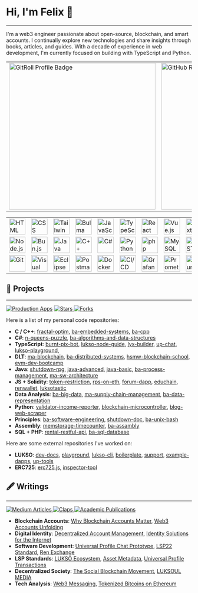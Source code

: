 # Hi, I'm Felix 👋

---

I'm a web3 engineer passionate about open-source, blockchain, and smart accounts. I continually explore new technologies and share insights through books, articles, and guides. With a decade of experience in web development, I'm currently focused on building with TypeScript and Python.

<table>
  <tr>
    <td>
      <a href="https://gitroll.io/profile/uHthVHYZxxdfmxHB37wI5AH9oUZk2" target="_blank">
        <img width="397" src="https://gitroll.io/api/badges/profiles/v1/uHthVHYZxxdfmxHB37wI5AH9oUZk2?theme=light" alt="GitRoll Profile Badge"/>
      </a>
    </td>
    <td>
      <a href="https://github.com/fhildeb" target="_blank">
        <img width="397" src="https://github-readme-stats.vercel.app/api?username=fhildeb&theme=vue&hide_border=false&include_all_commits=true&count_private=true&show_icons=true" alt="GitHub Readme Stats"/>
      </a>
    </td>
  </tr>
</table>

<div align="center">
  <table>
    <tr>
      <!-- Frontend Technologies -->
      <td><img width="44" src="https://raw.githubusercontent.com/marwin1991/profile-technology-icons/refs/heads/main/icons/html.png" alt="HTML" title="HTML" /></td>
      <td><img width="44" src="https://raw.githubusercontent.com/marwin1991/profile-technology-icons/refs/heads/main/icons/css.png" alt="CSS" title="CSS" /></td>
      <td><img width="44" src="https://raw.githubusercontent.com/marwin1991/profile-technology-icons/refs/heads/main/icons/tailwind_css.png" alt="Tailwind CSS" title="Tailwind CSS" /></td>
      <td><img width="44" src="https://raw.githubusercontent.com/marwin1991/profile-technology-icons/refs/heads/main/icons/bulma.png" alt="Bulma" title="Bulma" /></td>
      <td><img width="44" src="https://raw.githubusercontent.com/marwin1991/profile-technology-icons/refs/heads/main/icons/javascript.png" alt="JavaScript" title="JavaScript" /></td>
      <td><img width="44" src="https://raw.githubusercontent.com/marwin1991/profile-technology-icons/refs/heads/main/icons/typescript.png" alt="TypeScript" title="TypeScript" /></td>
      <td><img width="44" src="https://raw.githubusercontent.com/marwin1991/profile-technology-icons/refs/heads/main/icons/react.png" alt="React" title="React" /></td>
      <td><img width="44" src="https://raw.githubusercontent.com/marwin1991/profile-technology-icons/refs/heads/main/icons/vue_js.png" alt="Vue.js" title="Vue.js" /></td>
      <td><img width="44" src="https://raw.githubusercontent.com/marwin1991/profile-technology-icons/refs/heads/main/icons/next_js.png" alt="Next.js" title="Next.js" /></td>
      <td><img width="44" src="https://raw.githubusercontent.com/marwin1991/profile-technology-icons/refs/heads/main/icons/wordpress.png" alt="Wordpress" title="Wordpress" /></td>
      <td><img width="44" src="https://raw.githubusercontent.com/marwin1991/profile-technology-icons/refs/heads/main/icons/unity.png" alt="Unity" title="Unity" /></td>
      <td><img width="44" src="https://raw.githubusercontent.com/marwin1991/profile-technology-icons/refs/heads/main/icons/arduino.png" alt="Arduino" title="Arduino" /></td>
    </tr>
    <tr>
      <!-- Backend & Programming Languages -->
      <td><img width="44" src="https://raw.githubusercontent.com/marwin1991/profile-technology-icons/refs/heads/main/icons/node_js.png" alt="Node.js" title="Node.js" /></td>
      <td><img width="44" src="https://raw.githubusercontent.com/marwin1991/profile-technology-icons/refs/heads/main/icons/bun_js.png" alt="Bun.js" title="Bun.js" /></td>
      <td><img width="44" src="https://raw.githubusercontent.com/marwin1991/profile-technology-icons/refs/heads/main/icons/java.png" alt="Java" title="Java" /></td>
      <td><img width="44" src="https://raw.githubusercontent.com/marwin1991/profile-technology-icons/refs/heads/main/icons/c++.png" alt="C++" title="C++" /></td>
      <td><img width="44" src="https://raw.githubusercontent.com/marwin1991/profile-technology-icons/refs/heads/main/icons/c%23.png" alt="C#" title="C#" /></td>
      <td><img width="44" src="https://raw.githubusercontent.com/marwin1991/profile-technology-icons/refs/heads/main/icons/python.png" alt="Python" title="Python" /></td>
      <td><img width="44" src="https://raw.githubusercontent.com/marwin1991/profile-technology-icons/refs/heads/main/icons/php.png" alt="php" title="php" /></td>
      <td><img width="44" src="https://raw.githubusercontent.com/marwin1991/profile-technology-icons/refs/heads/main/icons/mysql.png" alt="MySQL" title="MySQL" /></td>
      <td><img width="44" src="https://raw.githubusercontent.com/marwin1991/profile-technology-icons/refs/heads/main/icons/rest.png" alt="REST" title="REST" /></td>
      <td><img width="44" src="https://raw.githubusercontent.com/marwin1991/profile-technology-icons/refs/heads/main/icons/hardhat.png" alt="Hardhat" title="Hardhat" /></td>
      <td><img width="44" src="https://raw.githubusercontent.com/marwin1991/profile-technology-icons/refs/heads/main/icons/metamask.png" alt="Metamask" title="Metamask" /></td>
      <td><img width="44" src="https://raw.githubusercontent.com/marwin1991/profile-technology-icons/refs/heads/main/icons/ethereum.png" alt="Ethereum" title="Ethereum" /></td>
    </tr>
    <tr>
      <!-- DevOps, Tools & Monitoring -->
      <td><img width="44" src="https://raw.githubusercontent.com/marwin1991/profile-technology-icons/refs/heads/main/icons/git.png" alt="Git" title="Git" /></td>
      <td><img width="44" src="https://raw.githubusercontent.com/marwin1991/profile-technology-icons/refs/heads/main/icons/visual_studio_code.png" alt="Visual Studio Code" title="Visual Studio Code" /></td>
      <td><img width="44" src="https://raw.githubusercontent.com/marwin1991/profile-technology-icons/refs/heads/main/icons/eclipse.png" alt="Eclipse" title="Eclipse" /></td>
      <td><img width="44" src="https://raw.githubusercontent.com/marwin1991/profile-technology-icons/refs/heads/main/icons/postman.png" alt="Postman" title="Postman" /></td>
      <td><img width="44" src="https://raw.githubusercontent.com/marwin1991/profile-technology-icons/refs/heads/main/icons/docker.png" alt="Docker" title="Docker" /></td>
      <td><img width="44" src="https://raw.githubusercontent.com/marwin1991/profile-technology-icons/refs/heads/main/icons/ci_cd.png" alt="CI/CD" title="CI/CD" /></td>
      <td><img width="44" src="https://raw.githubusercontent.com/marwin1991/profile-technology-icons/refs/heads/main/icons/grafana.png" alt="Grafana" title="Grafana" /></td>
      <td><img width="44" src="https://raw.githubusercontent.com/marwin1991/profile-technology-icons/refs/heads/main/icons/prometheus.png" alt="Prometheus" title="Prometheus" /></td>
      <td><img width="44" src="https://raw.githubusercontent.com/marwin1991/profile-technology-icons/refs/heads/main/icons/ubuntu.png" alt="Ubuntu" title="Ubuntu" /></td>
      <td><img width="44" src="https://raw.githubusercontent.com/marwin1991/profile-technology-icons/refs/heads/main/icons/mosquitto.png" alt="Mosquitto" title="Mosquitto" /></td>
      <td><img width="44" src="https://raw.githubusercontent.com/marwin1991/profile-technology-icons/refs/heads/main/icons/solidity.png" alt="Solidity" title="Solidity"/></td>
      <td><img width="44" src="https://raw.githubusercontent.com/marwin1991/profile-technology-icons/refs/heads/main/icons/bash.png" alt="bash" title="bash"/></td>
    </tr>
  </table>
</div>

## 🌱 Projects

---

<a href="https://github.com/fhildeb?tab=repositories" target="_blank"> ![Production Apps](https://img.shields.io/badge/Production%20Apps-10+-blue?logo=github)</a> <a href="https://github.com/fhildeb?tab=repositories" target="_blank"> ![Stars](https://img.shields.io/badge/Stars-20+-blue?logo=github) </a> <a href="https://github.com/fhildeb?tab=repositories" target="_blank"> ![Forks](https://img.shields.io/badge/Forks-45+-blue?logo=github) </a>

Here is a list of my personal code repositories:

- **C / C++**: [fractal-optim](https://github.com/fhildeb/fractal-optim), [ba-embedded-systems](https://github.com/fhildeb/ba-embedded-systems), [ba-cpp](https://github.com/fhildeb/ba-cpp)
- **C#**: [n-queens-puzzle](https://github.com/fhildeb/n-queens-puzzle), [ba-algorithms-and-data-structures](https://github.com/fhildeb/ba-algorithms-and-data-structures)
- **TypeScript**: [burnt-pix-bot](https://github.com/fhildeb/burnt-pix-bot), [lukso-node-guide](https://github.com/fhildeb/lukso-node-guide), [lyx-builder](https://github.com/fhildeb/lyx-builder), [up-chat](https://github.com/fhildeb/up-chat), [lukso-playground](https://github.com/fhildeb/lukso-playground),
- **DLT**: [ma-blockchain](https://github.com/fhildeb/ma-blockchain), [ba-distributed-systems](https://github.com/fhildeb/ba-distributed-systems), [hsmw-blockchain-school](https://github.com/fhildeb/hsmw-blockchain-school), [evm-dev-bootcamp](https://github.com/fhildeb/evm-dev-bootcamp)
- **Java**: [shutdown-rpg](https://github.com/fhildeb/shutdown-rpg), [java-advanced](https://github.com/fhildeb/ba-java-advanced), [java-basic](https://github.com/fhildeb/ba-java-basic), [ba-process-management](https://github.com/fhildeb/ba-process-management), [ma-sw-architecture](https://github.com/fhildeb/ma-software-architecture)
- **JS + Solidity**: [token-restriction](https://github.com/fhildeb/ma-standardization), [rps-on-eth](https://github.com/fhildeb/rps-on-eth), [forum-dapp](https://github.com/fhildeb/example-forum-dapp), [educhain](https://github.com/fhildeb/educhain-prototype), [renwallet](https://github.com/fhildeb/renwallet), [luksotastic](https://github.com/fhildeb/luksotastic)
- **Data Analysis**: [ba-big-data](https://github.com/fhildeb/ba-big-data), [ma-supply-chain-management](https://github.com/fhildeb/ma-supply-chain-management), [ba-data-representation](https://github.com/fhildeb/ba-data-representation)
- **Python**: [validator-income-reporter](https://github.com/fhildeb/validator-income-reporter), [blockchain-microcontroller](https://github.com/fhildeb/blockchain-microcontroller), [blog-web-scraper](https://github.com/fhildeb/blog-web-scraper)
- **Principles**: [ba-software-engineering](https://github.com/fhildeb/ba-software-engineering), [shutdown-doc](https://github.com/fhildeb/shutdown-doc), [ba-unix-bash](https://github.com/fhildeb/ba-unix-bash)
- **Assembly**: [memstorage-timecounter](https://github.com/fhildeb/memstorage-timecounter), [ba-assambly](https://github.com/fhildeb/ba-assambly)
- **SQL + PHP**: [rental-restful-api](https://github.com/fhildeb/rental-restful-api), [ba-sql-database](https://github.com/fhildeb/ba-sql-database)

Here are some external repositories I've worked on:

- **LUKSO**: [dev-docs](https://github.com/lukso-network/docs), [playground](https://github.com/lukso-network/lukso-playground), [lukso-cli](https://github.com/lukso-network/tools-lukso-cli), [boilerplate](https://github.com/lukso-network/tools-dapp-boilerplate), [support](https://github.com/lukso-network/website-support-center), [example-dapps](https://github.com/lukso-network/example-dapp-lsps), [up-tools](https://github.com/lukso-network/universalprofile-test-dapp)
- **ERC725**: [erc725.js](https://github.com/lukso-network/erc725.js), [inspector-tool](https://github.com/lukso-network/tools-erc725-inspect)

## 🖋️ Writings

---

<a href="https://fhildeb.medium.com" target="_blank"> ![Medium Articles](https://img.shields.io/badge/Articles-25+-white?logo=medium) </a> <a href="https://fhildeb.medium.com" target="_blank"> ![Claps](https://img.shields.io/badge/Claps-1,2k+-white?logo=medium) </a> <a href="https://monami.hs-mittweida.de/solrsearch/index/search/searchtype/authorsearch/author/Felix+Hildebrandt" target="_blank"> ![Academic Publications](https://img.shields.io/badge/Academic%20Publications-5-white?logo=googlescholar&logoColor=f5f5f5) </a>

- **Blockchain Accounts**: [Why Blockchain Accounts Matter](https://medium.com/lukso/why-blockchain-accounts-matter-1-3-from-db-to-did-4acaed56563b), [Web3 Accounts Unfolding](https://fhildeb.medium.com/web3-accounts-unfolding-1-3-adoption-barriers-2c1022a8ccb5)
- **Digital Identity**: [Decentralized Account Management](https://fhildeb.medium.com/decentralized-account-management-1-2-current-threats-of-media-and-privacy-17bad839cddd), [Identity Solutions for the Internet](https://medium.com/keezdao/identity-solutions-for-the-internet-part-1-fa68bb3704c7)
- **Software Development**: [Universal Profile Chat Prototype](https://fhildeb.medium.com/web3-messaging-2-2-creating-a-chat-prototype-for-universal-profiles-aead7c3db563), [LSP22 Standard](https://fhildeb.medium.com/building-for-decentralized-societies-creating-a-sbt-standard-for-lsps-f049a7eac426), [Ren Exchange](https://fhildeb.medium.com/tokenized-bitcoins-on-ethereum-part-4-16d553cb9c48)
- **LSP Standards**: [LUKSO Ecosystem](https://medium.com/lukso/lukso-ecosystem-part-1-4c3f5d67b081), [Asset Metadata](https://fhildeb.medium.com/lukso-explained-asset-metadata-3fe151a51181), [Universal Profile Transactions](https://fhildeb.medium.com/lukso-explained-universal-profile-transactions-fdc3dea6d6cd)
- **Decentralized Society**: [The Social Blockchain Movement](https://fhildeb.medium.com/the-social-blockchain-movement-1-4-decentralized-societies-e0dea80b0196), [LUKSOUL MEDIA](https://medium.com/keezdao/luksoul-media-part-1-afda782cd0a7)
- **Tech Analysis**: [Web3 Messaging](https://fhildeb.medium.com/web3-messaging-1-2-comparing-chat-protocols-and-architectures-29e01d109824), [Tokenized Bitcoins on Ethereum](https://fhildeb.medium.com/tokenized-bitcoins-on-ethereum-part-1-62ef519d2464)
